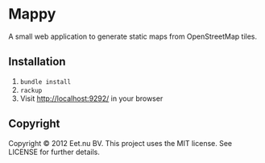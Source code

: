 # Mappy

A small web application to generate static maps from OpenStreetMap tiles.

## Installation

 1. `bundle install`
 2. `rackup`
 3. Visit [http://localhost:9292/](http://localhost:9292/) in your browser

## Copyright

Copyright © 2012 Eet.nu BV. This project uses the MIT license. See LICENSE for
further details.
